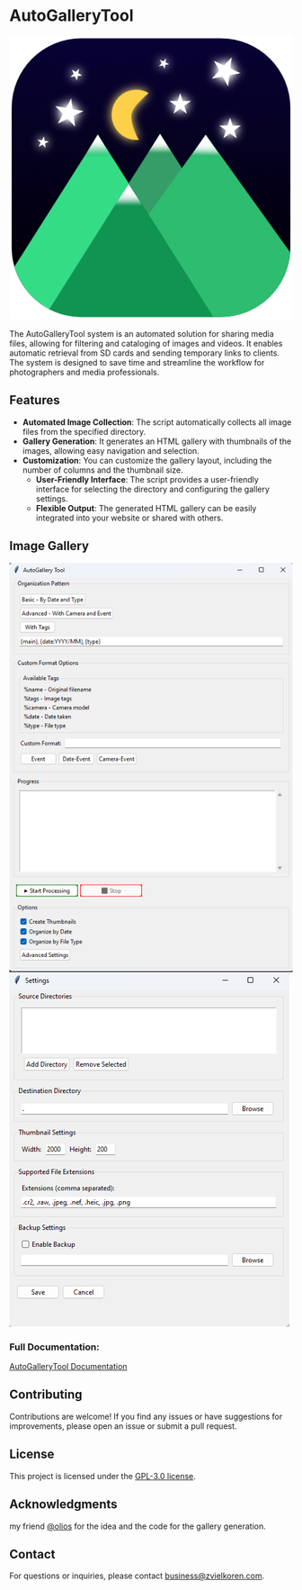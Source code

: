 # AutoGalleryTool
![AutoGalleryTool_Icon.png](/assets/icons/AutoGalleryTool_Icon.png "The Image for the app")

The AutoGalleryTool system is an automated solution for sharing media files, allowing for filtering and cataloging of images and videos. It enables automatic retrieval from SD cards and sending temporary links to clients. The system is designed to save time and streamline the workflow for photographers and media professionals.
## Features

- **Automated Image Collection**: The script automatically collects all image files from the specified directory.
- **Gallery Generation**: It generates an HTML gallery with thumbnails of the images, allowing easy navigation and selection.
- **Customization**: You can customize the gallery layout, including the number of columns and the thumbnail size.
    - **User-Friendly Interface**: The script provides a user-friendly interface for selecting the directory and configuring
      the gallery settings.
    - **Flexible Output**: The generated HTML gallery can be easily integrated into your website or shared with others.


## Image Gallery
![screen_1.png](/assets/images/screen_1.png "The Image for the app")
![settings_screen.png](/assets/images/settings_screen.png "The Image for the settings window")

### Full Documentation:
[AutoGalleryTool Documentation](https://github.com/zvielkoren/AutoGalleryTool/wiki)

## Contributing

Contributions are welcome! If you find any issues or have suggestions for improvements, please open an issue or submit a
pull request.

## License

This project is licensed under the [GPL-3.0 license](LICENSE).

## Acknowledgments
my friend [@olios](https://github.com/ArielWy) for the idea and the code for the gallery generation.

## Contact

For questions or inquiries, please contact [business@zvielkoren.com](mailto:business@zvielkoren.com).
